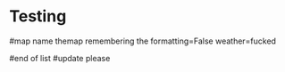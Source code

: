 # Testing

#map name
themap
remembering the formatting=False
weather=fucked

#end of list
#update please
